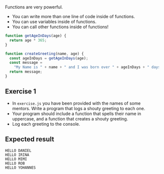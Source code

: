 Functions are very powerful.

- You can write more than one line of code inside of functions.
- You can use variables inside of functions.
- You can call other functions inside of functions!

```js
function getAgeInDays(age) {
  return age * 365;
}

function createGreeting(name, age) {
  const ageInDays = getAgeInDays(age);
  const message =
    "My Name is " + name + " and I was born over " + ageInDays + " days ago!";
  return message;
}
```

## Exercise 1

- In `exercise.js` you have been provided with the names of some mentors. Write a program that logs a shouty greeting to each one.
- Your program should include a function that spells their name in uppercase, and a function that creates a shouty greeting.
- Log each greeting to the console.

## Expected result

```
HELLO DANIEL
HELLO IRINA
HELLO MIMI
HELLO ROB
HELLO YOHANNES
```
